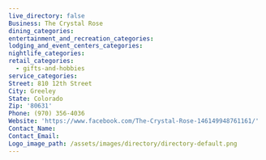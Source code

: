 ```yaml
---
live_directory: false
Business: The Crystal Rose
dining_categories:
entertainment_and_recreation_categories:
lodging_and_event_centers_categories:
nightlife_categories:
retail_categories:
  - gifts-and-hobbies
service_categories:
Street: 810 12th Street
City: Greeley
State: Colorado
Zip: '80631'
Phone: (970) 356-4036
Website: 'https://www.facebook.com/The-Crystal-Rose-146149948761161/'
Contact_Name:
Contact_Email:
Logo_image_path: /assets/images/directory/directory-default.png
---
```



